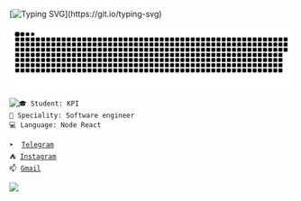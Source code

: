 
[![Typing SVG](https://readme-typing-svg.herokuapp.com/?lines=Hello,+I'm+Alex+Shopiak+👽;3rd+year+student;Node.js+developer!;)](https://git.io/typing-svg)

<p>
 <img width="600" src="assets/github-snake.svg" alt="snake"/>
</p>

<div>
  <img align="left" src="https://github-readme-stats.vercel.app/api/top-langs/?username=AlexShopiak&theme=dark&layout=compact&langs_count=12" />

  <div>
    <code>🎓 Student: KPI</code>
  </div>
  <div>
    <code>🔧 Speciality: Software engineer</code>
  </div>
  <div>
    <code>💻 Language: Node React</code>
  </div>

  <p></p>

  <div>
    <code>➤  <a href="https://t.me/alex_shopiak">Telegram</a></code>
  </div>
  <div>
    <code>⛺ <a href="https://instagram.com/alex_shopiak">Instagram</a></code>
  </div>
  <div>
    <code>📫 <a href="mailto:alshop2004@gmail.com">Gmail</a></code>
  </div>

  <p></p>

  ![](https://komarev.com/ghpvc/?username=your-github-AlexShopiak&color=blue)
  
</div>


